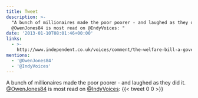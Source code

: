 ```yaml
---
title: Tweet
description: >-
  "A bunch of millionaires made the poor poorer - and laughed as they did it.
  @OwenJones84 is most read on @IndyVoices: "
date: '2013-01-10T08:01:46+00:00'
links:
  - >-
    http://www.independent.co.uk/voices/comment/the-welfare-bill-a-government-of-millionaires-just-made-the-poor-poorer--and-laughed-as-they-did-it-8443619.html
mentions:
  - '@OwenJones84'
  - '@IndyVoices'
---
```

A bunch of millionaires made the poor poorer - and laughed as they did it. [@OwenJones84](https://twitter.com/@OwenJones84) is most read on [@IndyVoices](https://twitter.com/@IndyVoices): 
      {{< tweet 0 0 >}}
    
